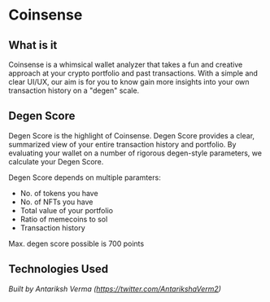 # Coinsense

## What is it

Coinsense is a whimsical wallet analyzer that takes a fun and creative approach at your crypto portfolio and past transactions. With a simple and clear UI/UX, our aim is for you to know gain more insights into your own transaction history on a "degen" scale.

## Degen Score

Degen Score is the highlight of Coinsense. Degen Score provides a clear, summarized view of your entire transaction history and portfolio. By evaluating your wallet on a number of rigorous degen-style parameters, we calculate your Degen Score.

Degen Score depends on multiple paramters:
- No. of tokens you have
- No. of NFTs you have
- Total value of your portfolio
- Ratio of memecoins to sol
- Transaction history

Max. degen score possible is 700 points

## Technologies Used

*Built by Antariksh Verma (https://twitter.com/AntarikshaVerm2)*